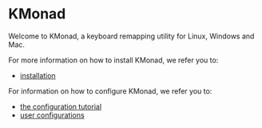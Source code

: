 # KMonad

Welcome to KMonad, a keyboard remapping utility for Linux, Windows and Mac.

For more information on how to install KMonad, we refer you to:
- [installation](doc/installation.md)

For information on how to configure KMonad, we refer you to:
- [the configuration tutorial](keymap/tutorial.kbd)
- [user configurations](keymap/user)




